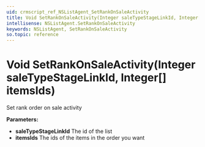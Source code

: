 ```yaml
---
uid: crmscript_ref_NSListAgent_SetRankOnSaleActivity
title: Void SetRankOnSaleActivity(Integer saleTypeStageLinkId, Integer[] itemsIds)
intellisense: NSListAgent.SetRankOnSaleActivity
keywords: NSListAgent, SetRankOnSaleActivity
so.topic: reference
---
```


# Void SetRankOnSaleActivity(Integer saleTypeStageLinkId, Integer[] itemsIds)

Set rank order on sale activity

**Parameters:**
 - **saleTypeStageLinkId** The id of the list
 - **itemsIds** The ids of the items in the order you want
